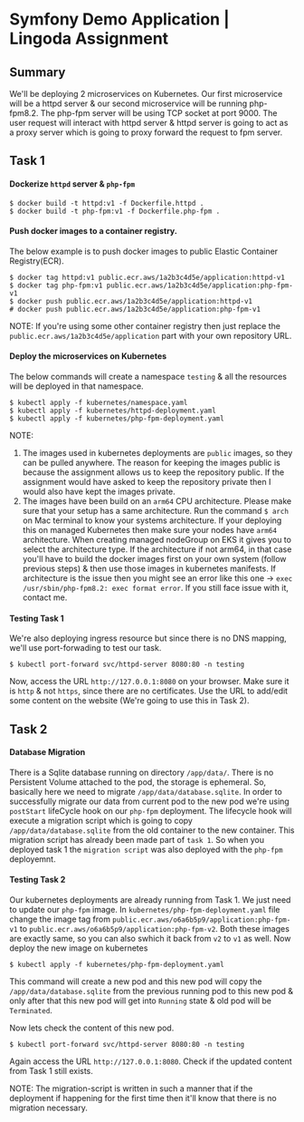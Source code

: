 Symfony Demo Application | Lingoda Assignment
=============================================

## Summary
We'll be deploying 2 microservices on Kubernetes. Our first microservice will be a httpd server & our second microservice will be running php-fpm8.2. The php-fpm server will be using TCP socket at port 9000. The user request will interact with httpd server & httpd server is going to act as a proxy server which is going to proxy forward the request to fpm server.  

## Task 1
#### Dockerize `httpd` server & `php-fpm`
```
$ docker build -t httpd:v1 -f Dockerfile.httpd .
$ docker build -t php-fpm:v1 -f Dockerfile.php-fpm .
```

#### Push docker images to a container registry.
The below example is to push docker images to public Elastic Container Registry(ECR).
```
$ docker tag httpd:v1 public.ecr.aws/1a2b3c4d5e/application:httpd-v1
$ docker tag php-fpm:v1 public.ecr.aws/1a2b3c4d5e/application:php-fpm-v1
$ docker push public.ecr.aws/1a2b3c4d5e/application:httpd-v1
# docker push public.ecr.aws/1a2b3c4d5e/application:php-fpm-v1
```
NOTE: If you're using some other container registry then just replace the `public.ecr.aws/1a2b3c4d5e/application` part with your own repository URL.

#### Deploy the microservices on Kubernetes
The below commands will create a namespace `testing` & all the resources will be deployed in that namespace.
```
$ kubectl apply -f kubernetes/namespace.yaml
$ kubectl apply -f kubernetes/httpd-deployment.yaml
$ kubectl apply -f kubernetes/php-fpm-deployment.yaml
```
NOTE: 
1. The images used in kubernetes deployments are `public` images, so they can be pulled anywhere. The reason for keeping the images public is because the assignment allows us to keep the repository public. If the assignment would have asked to keep the repository private then I would also have kept the images private.
2. The images have been build on an `arm64` CPU architecture. Please make sure that your setup has a same architecture. Run the command `$ arch` on Mac terminal to know your systems architecture. If your deploying this on managed Kubernetes then make sure your nodes have `arm64` architecture. When creating managed nodeGroup on EKS it gives you to select the architecture type. If the architecture if not arm64, in that case you'll have to build the docker images first on your own system (follow previous steps) & then use those images in kubernetes manifests. If architecture is the issue then you might see an error like this one -> `exec /usr/sbin/php-fpm8.2: exec format error`. If you still face issue with it, contact me.

#### Testing Task 1
We're also deploying ingress resource but since there is no DNS mapping, we'll use port-forwading to test our task.
```
$ kubectl port-forward svc/httpd-server 8080:80 -n testing
```
Now, access the URL `http://127.0.0.1:8080` on your browser. Make sure it is `http` & not `https`, since there are no certificates. Use the URL to add/edit some content on the website (We're going to use this in Task 2).

## Task 2
#### Database Migration
There is a Sqlite database running on directory `/app/data/`. There is no Persistent Volume attached to the pod, the storage is ephemeral. So, basically here we need to migrate `/app/data/database.sqlite`. 
In order to successfully migrate our data from current pod to the new pod we're using `postStart` lifeCycle hook on our `php-fpm` deployment. The lifecycle hook will execute a migration script which is going to copy `/app/data/database.sqlite` from the old container to the new container.
This migration script has already been made part of `task 1`. So when you deployed task 1 the `migration script` was also deployed with the `php-fpm` deployemnt.

#### Testing Task 2
Our kubernetes deployments are already running from Task 1. We just need to update our `php-fpm` image. 
In `kubernetes/php-fpm-deployment.yaml` file change the image tag from `public.ecr.aws/o6a6b5p9/application:php-fpm-v1` to `public.ecr.aws/o6a6b5p9/application:php-fpm-v2`. Both these images are exactly same, so you can also swhich it back from `v2` to `v1` as well.
Now deploy the new image on kubernetes
```
$ kubectl apply -f kubernetes/php-fpm-deployment.yaml
```
This command will create a new pod and this new pod will copy the `/app/data/database.sqlite` from the previous running pod to this new pod & only after that this new pod will get into `Running` state & old pod will be `Terminated`.

Now lets check the content of this new pod.
```
$ kubectl port-forward svc/httpd-server 8080:80 -n testing
```
Again access the URL `http://127.0.0.1:8080`. Check if the updated content from Task 1 still exists.

NOTE: The migration-script is written in such a manner that if the deployment if happening for the first time then it'll know that there is no migration necessary.